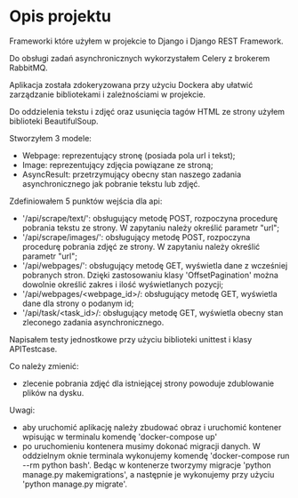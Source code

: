 # Opis projektu

Frameworki które użyłem w projekcie to Django i Django REST Framework.

Do obsługi zadań asynchronicznych wykorzystałem Celery z brokerem RabbitMQ.

Aplikacja została zdokeryzowana przy użyciu Dockera aby ułatwić zarządzanie bibliotekami i zależnościami w projekcie.

Do oddzielenia tekstu i zdjęć oraz usunięcia tagów HTML ze strony użyłem biblioteki BeautifulSoup.

Stworzyłem 3 modele:
- Webpage: reprezentujący stronę (posiada pola url i tekst);
- Image: reprezentujący zdjęcia powiązane ze stroną;
- AsyncResult: przetrzymujący obecny stan naszego zadania asynchronicznego jak pobranie tekstu lub zdjęć.

Zdefiniowałem 5 punktów wejścia dla api:
- '/api/scrape/text/': obsługujący metodę POST, rozpoczyna procedurę pobrania tekstu ze strony. W zapytaniu należy określić parametr "url";
- '/api/scrape/images/': obsługujący metodę POST, rozpoczyna procedurę pobrania zdjęć ze strony. W zapytaniu należy określić parametr "url";
- '/api/webpages/': obsługujący metodę GET, wyświetla dane z wcześniej pobranych stron. Dzięki zastosowaniu klasy 'OffsetPagination' można dowolnie określić zakres i ilość wyświetlanych pozycji;
- '/api/webpages/<webpage_id>/: obsługujący metodę GET, wyświetla dane dla strony o podanym id;
- '/api/task/<task_id>/: obsługujący metodę GET, wyświetla obecny stan zleconego zadania asynchronicznego.

Napisałem testy jednostkowe przy użyciu biblioteki unittest i klasy APITestcase. 

Co należy zmienić:
- zlecenie pobrania zdjęć dla istniejącej strony powoduje zdublowanie plików na dysku.

Uwagi:
- aby uruchomić aplikację należy zbudować obraz i uruchomić kontener wpisując w terminalu komendę 'docker-compose up'
- po uruchomieniu kontenera musimy dokonać migracji danych. W oddzielnym oknie terminala wykonujemy komendę 'docker-compose run --rm python bash'. Bedąc w kontenerze tworzymy migracje 'python manage.py makemigrations', a następnie je wykonujemy przy użyciu 'python manage.py migrate'.
